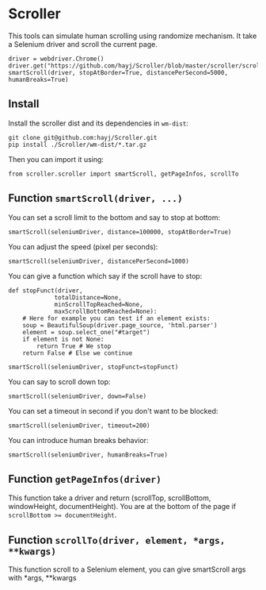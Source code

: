 
# Scroller

This tools can simulate human scrolling using randomize mechanism. It take a Selenium driver and scroll the current page.

	driver = webdriver.Chrome()
	driver.get("https://github.com/hayj/Scroller/blob/master/scroller/scroller.py")
	smartScroll(driver, stopAtBorder=True, distancePerSecond=5000, humanBreaks=True)

## Install

Install the scroller dist and its dependencies in `wm-dist`:

	git clone git@github.com:hayj/Scroller.git
	pip install ./Scroller/wm-dist/*.tar.gz

Then you can import it using:

    from scroller.scroller import smartScroll, getPageInfos, scrollTo

## Function `smartScroll(driver, ...)`

You can set a scroll limit to the bottom and say to stop at bottom:

    smartScroll(seleniumDriver, distance=100000, stopAtBorder=True)

You can adjust the speed (pixel per seconds):

	smartScroll(seleniumDriver, distancePerSecond=1000)

You can give a function which say if the scroll have to stop:

	def stopFunct(driver,
	             totalDistance=None,
	             minScrollTopReached=None,
	             maxScrollBottomReached=None):
		# Here for example you can test if an element exists:
		soup = BeautifulSoup(driver.page_source, 'html.parser')
		element = soup.select_one("#target")
		if element is not None:
			return True # We stop
		return False # Else we continue

	smartScroll(seleniumDriver, stopFunct=stopFunct)

You can say to scroll down top:

	smartScroll(seleniumDriver, down=False)

You can set a timeout in second if you don't want to be blocked:

	smartScroll(seleniumDriver, timeout=200)

You can introduce human breaks behavior:

	smartScroll(seleniumDriver, humanBreaks=True)

## Function `getPageInfos(driver)`

This function take a driver and return (scrollTop, scrollBottom, windowHeight, documentHeight). You are at the bottom of the page if `scrollBottom >= documentHeight`.

## Function `scrollTo(driver, element, *args, **kwargs)`

This function scroll to a Selenium element, you can give smartScroll args with *args, **kwargs